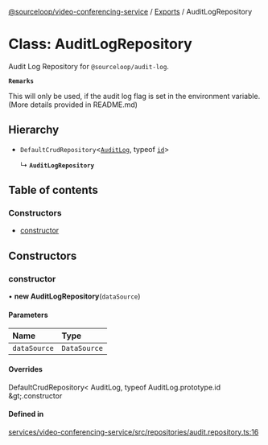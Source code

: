 [@sourceloop/video-conferencing-service](../README.md) / [Exports](../modules.md) / AuditLogRepository

# Class: AuditLogRepository

Audit Log Repository for `@sourceloop/audit-log`.

**`Remarks`**

This will only be used, if the audit log flag is set in the environment variable. (More details provided in README.md)

## Hierarchy

- `DefaultCrudRepository`<[`AuditLog`](AuditLog.md), typeof [`id`](AuditLog.md#id)\>

  ↳ **`AuditLogRepository`**

## Table of contents

### Constructors

- [constructor](AuditLogRepository.md#constructor)

## Constructors

### constructor

• **new AuditLogRepository**(`dataSource`)

#### Parameters

| Name | Type |
| :------ | :------ |
| `dataSource` | `DataSource` |

#### Overrides

DefaultCrudRepository&lt;
  AuditLog,
  typeof AuditLog.prototype.id
\&gt;.constructor

#### Defined in

[services/video-conferencing-service/src/repositories/audit.repository.ts:16](https://github.com/sourcefuse/loopback4-microservice-catalog/blob/00e854d46/services/video-conferencing-service/src/repositories/audit.repository.ts#L16)
